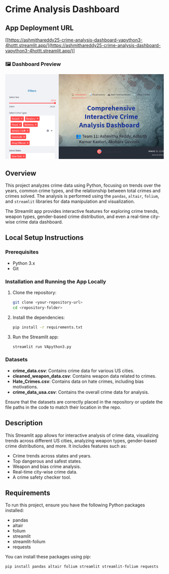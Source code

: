# Crime Analysis Dashboard

## App Deployment URL
[[https://ashmithareddy25-crime-analysis-dashboard-vapython3-4hottt.streamlit.app/](https://ashmithareddy25-crime-analysis-dashboard-vapython3-4hottt.streamlit.app/)]
### 🖼️ Dashboard Preview  
![Crime Analysis Dashboard](Raw_App_Screenshot.png)

## Overview

This project analyzes crime data using Python, focusing on trends over the years, common crime types, and the relationship between total crimes and crimes solved. The analysis is performed using the `pandas`, `altair`, `folium`, and `streamlit` libraries for data manipulation and visualization.

The Streamlit app provides interactive features for exploring crime trends, weapon types, gender-based crime distribution, and even a real-time city-wise crime data dashboard.

## Local Setup Instructions

### Prerequisites
- Python 3.x
- Git

### Installation and Running the App Locally
1. Clone the repository:

    ```bash
    git clone <your-repository-url>
    cd <repository-folder>
    ```

2. Install the dependencies:

    ```bash
    pip install -r requirements.txt
    ```

3. Run the Streamlit app:

    ```bash
    streamlit run VApython3.py
    ```

### Datasets
- **crime_data.csv**: Contains crime data for various US cities.
- **cleaned_weapon_data.csv**: Contains weapon data related to crimes.
- **Hate_Crimes.csv**: Contains data on hate crimes, including bias motivations.
- **crime_data_usa.csv**: Contains the overall crime data for analysis.

Ensure that the datasets are correctly placed in the repository or update the file paths in the code to match their location in the repo.

## Description
This Streamlit app allows for interactive analysis of crime data, visualizing trends across different US cities, analyzing weapon types, gender-based crime distributions, and more. It includes features such as:
- Crime trends across states and years.
- Top dangerous and safest states.
- Weapon and bias crime analysis.
- Real-time city-wise crime data.
- A crime safety checker tool.

## Requirements

To run this project, ensure you have the following Python packages installed:

- pandas
- altair
- folium
- streamlit
- streamlit-folium
- requests

You can install these packages using pip:

```bash
pip install pandas altair folium streamlit streamlit-folium requests
